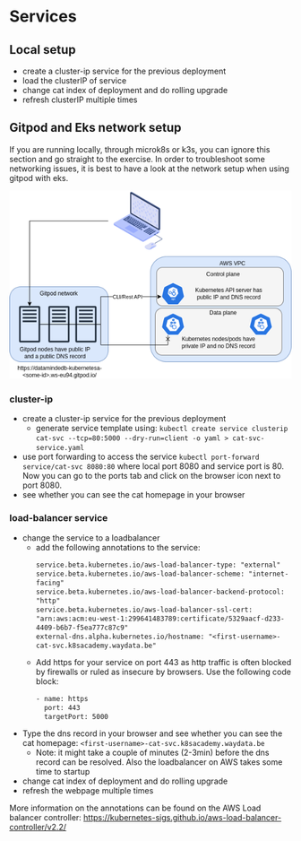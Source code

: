 # Services

## Local setup
- create a cluster-ip service for the previous deployment
- load the clusterIP of service
- change cat index of deployment and do rolling upgrade
- refresh clusterIP multiple times


## Gitpod and Eks network setup

If you are running locally, through microk8s or k3s, you can ignore this section and go straight to the exercise.
In order to troubleshoot some networking issues, it is best to have a look at the network setup when using gitpod with eks.

![](./networkSetupGitpodEks.drawio.png "network-setup")


### cluster-ip
- create a cluster-ip service for the previous deployment
  - generate service template using: `kubectl create service clusterip cat-svc --tcp=80:5000 --dry-run=client -o yaml > cat-svc-service.yaml`
- use port forwarding to access the service
  `kubectl port-forward service/cat-svc 8080:80` where local port 8080 and service port is 80.
  Now you can go to the ports tab and click on the browser icon next to port 8080.
- see whether you can see the cat homepage in your browser

### load-balancer service
- change the service to a loadbalancer
  - add the following annotations to the service:
    ```
    service.beta.kubernetes.io/aws-load-balancer-type: "external"
    service.beta.kubernetes.io/aws-load-balancer-scheme: "internet-facing"
    service.beta.kubernetes.io/aws-load-balancer-backend-protocol: "http"
    service.beta.kubernetes.io/aws-load-balancer-ssl-cert: "arn:aws:acm:eu-west-1:299641483789:certificate/5329aacf-d233-4409-b6b7-f5ea777c87c9"
    external-dns.alpha.kubernetes.io/hostname: "<first-username>-cat-svc.k8sacademy.waydata.be"
    ```
  - Add https for your service on port 443 as http traffic is often blocked by firewalls or ruled as insecure by browsers. Use the following code block:
    ```
    - name: https
      port: 443
      targetPort: 5000
    ```
- Type the dns record in your browser and see whether you can see the cat homepage: `<first-username>-cat-svc.k8sacademy.waydata.be`
  - Note: it might take a couple of minutes (2-3min) before the dns record can be resolved. Also the loadbalancer on AWS takes some time to startup
- change cat index of deployment and do rolling upgrade
- refresh the webpage multiple times

More information on the annotations can be found on the AWS Load balancer controller: https://kubernetes-sigs.github.io/aws-load-balancer-controller/v2.2/